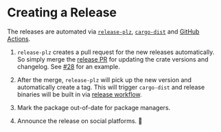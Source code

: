 # Creating a Release

The releases are automated via [`release-plz`](https://github.com/MarcoIeni/release-plz), [`cargo-dist`](https://github.com/axodotdev/cargo-dist) and [GitHub Actions](https://docs.github.com/en/actions).

1. `release-plz` creates a pull request for the new releases automatically. So simply merge the [release PR](https://release-plz.ieni.dev/docs/usage/release-pr) for updating the crate versions and changelog. See [#28](https://github.com/orhun/daktilo/pull/28) for an example.

2. After the merge, `release-plz` will pick up the new version and automatically create a tag. This will trigger `cargo-dist` and release binaries will be built in via [release workflow](.github/workflows/release.yml).

3. Mark the package out-of-date for package managers.

4. Announce the release on social platforms. 🥳
